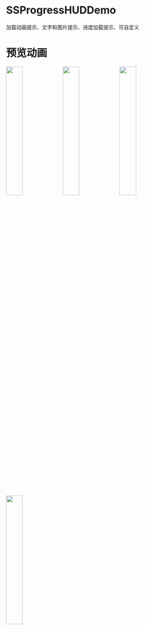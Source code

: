 # SSProgressHUDDemo
加载动画提示、文字和图片提示、进度加载提示、可自定义

# 预览动画
<img src="https://github.com/namesubai/SSProgressHUDDemo/blob/master/loadingGif.gif" width = 30% height = 30% />
<img src="https://github.com/namesubai/SSProgressHUDDemo/blob/master/showTextGif.gif" width = 30% height = 30% />
<img src="https://github.com/namesubai/SSProgressHUDDemo/blob/master/showImage.gif" width = 30% height = 30% />
<img src="https://github.com/namesubai/SSProgressHUDDemo/blob/master/progressGif.gif" width = 30% height = 30% />
